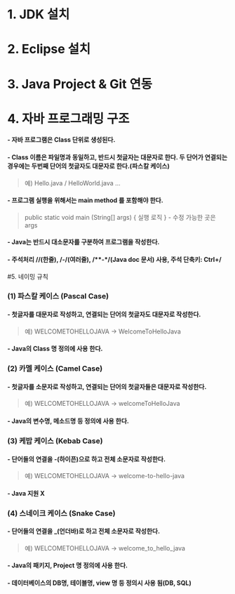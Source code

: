 # 1. JDK 설치

# 2. Eclipse 설치

# 3. Java Project & Git 연동

# 4. 자바 프로그래밍 구조
#### - 자바 프로그램은 Class 단위로 생성된다.
#### - Class 이름은 파일명과 동일하고, 반드시 첫글자는 대문자로 한다. 두 단어가 연결되는 경우에는 두번째 단어의 첫글자도 대문자로 한다.(파스칼 케이스)
> 예) Hello.java / HelloWorld.java ...
#### - 프로그램 실행을 위해서는 main method 를 포함해야 한다.
> public static void main (String[] args) { 실행 로직 }  -  수정 가능한 곳은 args
#### - Java는 반드시 대소문자를 구분하여 프로그램을 작성한다.
#### - 주석처리 //(한줄), /*-*/(여러줄), /**-*/(Java doc 문서) 사용, 주석 단축키: Ctrl+/

#5. 네이밍 규칙
### (1) 파스칼 케이스 (Pascal Case)
#### - 첫글자를 대문자로 작성하고, 연결되는 단어의 첫글자도 대문자로 작성한다.
> 예) WELCOMETOHELLOJAVA -> WelcomeToHelloJava
#### - Java의 Class 명 정의에 사용 한다.

### (2) 카멜 케이스 (Camel Case)
#### - 첫글자를 소문자로 작성하고, 연결되는 단어의 첫글자들은 대문자로 작성한다.
> 예) WELCOMETOHELLOJAVA -> welcomeToHelloJava
#### - Java의 변수명, 메소드명 등 정의에 사용 한다.

### (3) 케밥 케이스 (Kebab Case)
#### - 단어들의 연결을 -(하이픈)으로 하고 전체 소문자로 작성한다.
> 예) WELCOMETOHELLOJAVA -> welcome-to-hello-java
#### - Java 지원 X

### (4) 스네이크 케이스 (Snake Case) 
#### - 단어들의 연결을 _(언더바)로 하고 전체 소문자로 작성한다.
> 예) WELCOMETOHELLOJAVA -> welcome_to_hello_java
#### - Java의 패키지, Project 명 정의에 사용 한다.
#### - 데이터베이스의 DB명, 테이블명, view 명 등 정의시 사용 됨(DB, SQL)

